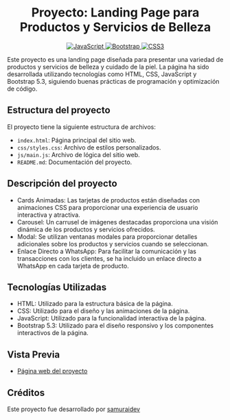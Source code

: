 <h1 align="center">Proyecto: Landing Page para Productos y Servicios de Belleza</h1>

<p align="center">
    <a href="https://github.com/CodeGeekR">
        <img src="https://img.shields.io/badge/JavaScript-F7DF1E?style=for-the-badge&logo=javascript&logoColor=white&labelColor=101010" alt="JavaScript">
    </a>
    <a href="https://getbootstrap.com/">
        <img src="https://img.shields.io/badge/bootstrap-6F2CF3?style=for-the-badge&logo=bootstrap&logoColor=white&labelColor=101010" alt="Bootstrap">
    </a>
    <a href="https://github.com/CodeGeekR">
        <img src="https://img.shields.io/badge/css-1AA1FF?style=for-the-badge&logo=css3&logoColor=white&labelColor=101010" alt="CSS3">
    </a>
</p>

Este proyecto es una landing page diseñada para presentar una variedad de productos y servicios de belleza y cuidado de la piel. La página ha sido desarrollada utilizando tecnologías como HTML, CSS, JavaScript y Bootstrap 5.3, siguiendo buenas prácticas de programación y optimización de código.

## Estructura del proyecto

El proyecto tiene la siguiente estructura de archivos:

- `index.html`: Página principal del sitio web.
- `css/styles.css`: Archivo de estilos personalizados.
- `js/main.js`: Archivo de lógica del sitio web.
- `README.md`: Documentación del proyecto.

## Descripción del proyecto

- Cards Animadas: Las tarjetas de productos están diseñadas con animaciones CSS para proporcionar una experiencia de usuario interactiva y atractiva.
- Carousel: Un carrusel de imágenes destacadas proporciona una visión dinámica de los productos y servicios ofrecidos.
- Modal: Se utilizan ventanas modales para proporcionar detalles adicionales sobre los productos y servicios cuando se seleccionan.
- Enlace Directo a WhatsApp: Para facilitar la comunicación y las transacciones con los clientes, se ha incluido un enlace directo a WhatsApp en cada tarjeta de producto.

## Tecnologías Utilizadas

- HTML: Utilizado para la estructura básica de la página.
- CSS: Utilizado para el diseño y las animaciones de la página.
- JavaScript: Utilizado para la funcionalidad interactiva de la página.
- Bootstrap 5.3: Utilizado para el diseño responsivo y los componentes interactivos de la página.

## Vista Previa

- [Página web del proyecto](https://codegeekr.github.io/landing-page-cosmetics/)

## Créditos

Este proyecto fue desarrollado por [samuraidev](https://www.samuraidev.engineer)
